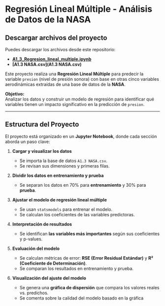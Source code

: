 #  Regresión Lineal Múltiple - Análisis de Datos de la NASA

## **Descargar archivos del proyecto**
 Puedes descargar los archivos desde este repositorio:

-  **[A1_3_Regresion_lineal_multiple.ipynb](A1_3_Regresión_lineal_múltiple.ipynb)**
-  **[A1.3 NASA.csv](A1.3 NASA.csv)**



Este proyecto realiza una **Regresión Lineal Múltiple** para predecir la variable `presion` (nivel de presión sonora) con base en otras cinco variables aerodinámicas extraídas de una base de datos de la **NASA**.

 **Objetivo:**  
Analizar los datos y construir un modelo de regresión para identificar qué variables tienen un impacto significativo en la predicción de `presion`.

---

## **Estructura del Proyecto**
El proyecto está organizado en un **Jupyter Notebook**, donde cada sección aborda un paso clave:

1. **Cargar y visualizar los datos**  
   - Se importa la base de datos `A1.3 NASA.csv`.  
   - Se revisan sus dimensiones y primeras filas.  

2. **Dividir los datos en entrenamiento y prueba**  
   - Se separan los datos en 70% para **entrenamiento** y 30% para **prueba**.  

3. **Ajustar el modelo de regresión lineal múltiple**  
   - Se usan `statsmodels` para entrenar el modelo.  
   - Se calculan los coeficientes de las variables predictoras.  

4. **Interpretación de resultados**  
   - Se identifican **las variables más importantes** según sus coeficientes y p-values.  

5. **Evaluación del modelo**  
   - Se calculan métricas de error: **RSE (Error Residual Estándar)** y **R² (Coeficiente de Determinación)**.  
   - Se comparan los resultados en entrenamiento y prueba.  

6. **Visualización del ajuste del modelo**  
   - Se genera una **gráfica de dispersión** que compara los valores reales vs. predichos.  
   - Se comenta sobre la calidad del modelo basado en la gráfica
